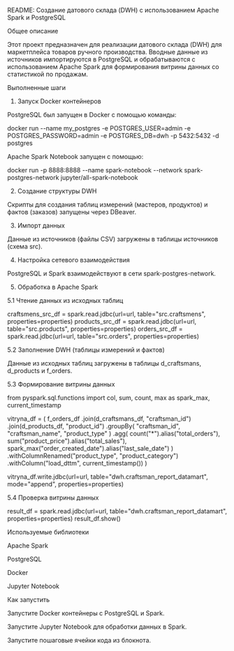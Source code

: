 README: Создание датового склада (DWH) с использованием Apache Spark и PostgreSQL

Общее описание

Этот проект предназначен для реализации датового склада (DWH) для маркетплейса товаров ручного производства. Вводные данные из источников импортируются в PostgreSQL и обрабатываются с использованием Apache Spark для формирования витрины данных со статистикой по продажам.

Выполненные шаги

1. Запуск Docker контейнеров

PostgreSQL был запущен в Docker с помощью команды:

docker run --name my_postgres -e POSTGRES_USER=admin -e POSTGRES_PASSWORD=admin -e POSTGRES_DB=dwh -p 5432:5432 -d postgres

Apache Spark Notebook запущен с помощью:

docker run -p 8888:8888 --name spark-notebook --network spark-postgres-network jupyter/all-spark-notebook

2. Создание структуры DWH

Скрипты для создания таблиц измерений (мастеров, продуктов) и фактов (заказов) запущены через DBeaver.

3. Импорт данных

Данные из источников (файлы CSV) загружены в таблицы источников (схема src).

4. Настройка сетевого взаимодействия

PostgreSQL и Spark взаимодействуют в сети spark-postgres-network.

5. Обработка в Apache Spark

5.1 Чтение данных из исходных таблиц

craftsmens_src_df = spark.read.jdbc(url=url, table="src.craftsmens", properties=properties)
products_src_df = spark.read.jdbc(url=url, table="src.products", properties=properties)
orders_src_df = spark.read.jdbc(url=url, table="src.orders", properties=properties)

5.2 Заполнение DWH (таблицы измерений и фактов)

Данные из исходных таблиц загружены в таблицы d_craftsmans, d_products и f_orders.

5.3 Формирование витрины данных

from pyspark.sql.functions import col, sum, count, max as spark_max, current_timestamp

vitryna_df = (
    f_orders_df
    .join(d_craftsmans_df, "craftsman_id")
    .join(d_products_df, "product_id")
    .groupBy(
        "craftsman_id",
        "craftsman_name",
        "product_type"
    )
    .agg(
        count("*").alias("total_orders"),
        sum("product_price").alias("total_sales"),
        spark_max("order_created_date").alias("last_sale_date")
    )
    .withColumnRenamed("product_type", "product_category")
    .withColumn("load_dttm", current_timestamp())
)

vitryna_df.write.jdbc(url=url, table="dwh.craftsman_report_datamart", mode="append", properties=properties)

5.4 Проверка витрины данных

result_df = spark.read.jdbc(url=url, table="dwh.craftsman_report_datamart", properties=properties)
result_df.show()

Используемые библиотеки

Apache Spark

PostgreSQL

Docker

Jupyter Notebook

Как запустить

Запустите Docker контейнеры с PostgreSQL и Spark.

Запустите Jupyter Notebook для обработки данных в Spark.

Запустите пошаговые ячейки кода из блокнота.